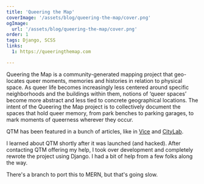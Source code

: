 ```yaml
---
title: 'Queering the Map'
coverImage: '/assets/blog/queering-the-map/cover.png'
ogImage:
  url: '/assets/blog/queering-the-map/cover.png'
order: 1
tags: Django, SCSS
links:
  1: https://queeringthemap.com

---
```


Queering the Map is a community-generated mapping project that geo-locates queer moments, memories and histories in relation to physical space. As queer life becomes increasingly less centered around specific neighborhoods and the buildings within them, notions of ‘queer spaces’ become more abstract and less tied to concrete geographical locations. The intent of the Queering the Map project is to collectively document the spaces that hold queer memory, from park benches to parking garages, to mark moments of queerness wherever they occur.

QTM has been featured in a bunch of articles, like in <a href="https://www.vice.com/en_us/article/ne9kjx/queering-the-map-google-maps-lgtbq" target="_blank">Vice</a> and <a href="https://www.citylab.com/life/2018/02/how-to-queer-the-mapand-fend-off-an-attack/552824/" target="_blank">CityLab</a>.

I learned about QTM shortly after it was launched (and hacked). After contacting QTM offering my help, I took over development and completely rewrote the project using Django. I had a bit of help from a few folks along the way.

There's a branch to port this to MERN, but that's going slow.
